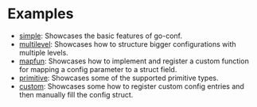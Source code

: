 # Examples

- [simple](simple): Showcases the basic features of go-conf.
- [multilevel](multilevel): Showcases how to structure bigger configurations with multiple levels.
- [mapfun](mapfun): Showcases how to implement and register a custom function for mapping a config parameter to a struct field.
- [primitive](primitive): Showcases some of the supported primitive types.
- [custom](custom): Showcases some how to register custom config entries and then manually fill the config struct.
